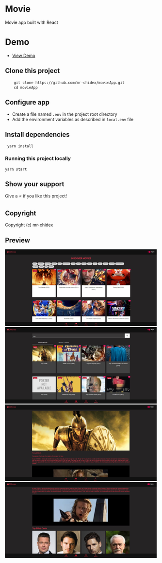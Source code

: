 # Movie
Movie app built with React

# Demo

- [View Demo](https://drive.google.com/file/d/11nN7eWYOKnGRkwddHSKghrObkI__F5Cr/view?usp=sharing)

## Clone this project

```
    git clone https://github.com/mr-chidex/movieApp.git
    cd movieApp
```

## Configure app

- Create a file named `.env` in the project root directory
- Add the environment variables as described in `local.env` file

## Install dependencies

```
 yarn install
```

### Running this project locally
```
yarn start
```

## Show your support

Give a ⭐️ if you like this project!

## Copyright

Copyright (c) mr-chidex

## Preview

  <img width="500" alt="png" src="./public/assets/2.jpg" />
  <img width="500" alt="png" src="./public/assets/5.jpg" />
  <img width="500" alt="png" src="./public/assets/6.jpg" />
  <img width="500" alt="png" src="./public/assets/7.jpg" />
